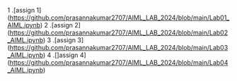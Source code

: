 1 .[assign 1] (https://github.com/prasannakumar2707/AIML_LAB_2024/blob/main/Lab01_AIML.ipynb)
2 .[assign 2] (https://github.com/prasannakumar2707/AIML_LAB_2024/blob/main/Lab02_AIML.ipynb)
3 .[assign 3] (https://github.com/prasannakumar2707/AIML_LAB_2024/blob/main/Lab03_AIML.ipynb)
4 .[]assign 4] (https://github.com/prasannakumar2707/AIML_LAB_2024/blob/main/Lab04_AIML.ipynb)
